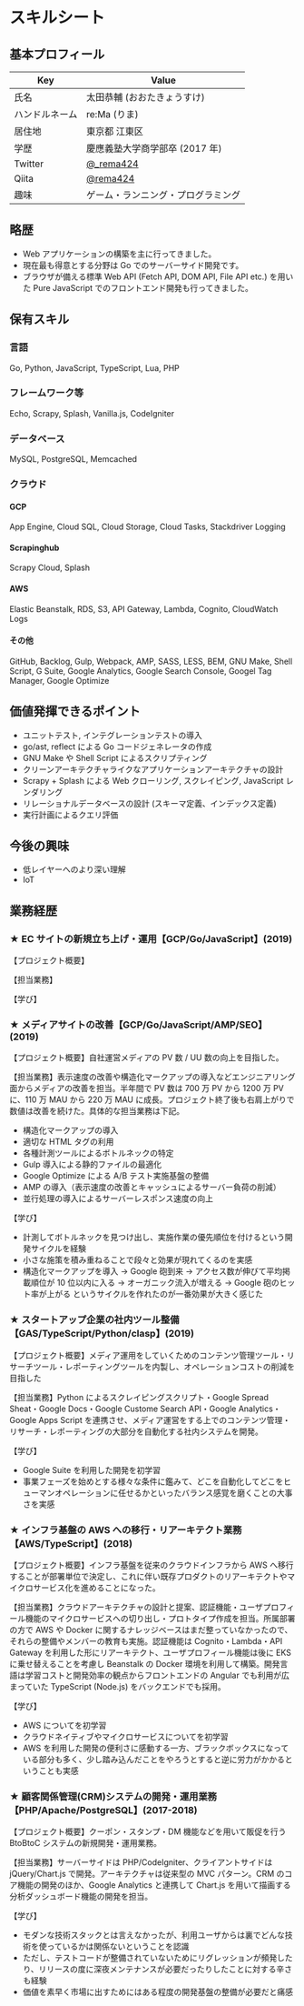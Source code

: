 # スキルシート

## 基本プロフィール

| Key            | Value                                      |
| -------------- | ------------------------------------------ |
| 氏名           | 太田恭輔 (おおたきょうすけ)                |
| ハンドルネーム | re:Ma (りま)                               |
| 居住地         | 東京都 江東区                              |
| 学歴           | 慶應義塾大学商学部卒 (2017 年)             |
| Twitter        | [@\_rema424](https://twitter.com/_rema424) |
| Qiita          | [@rema424](https://qiita.com/rema424)      |
| 趣味           | ゲーム・ランニング・プログラミング         |

## 略歴

- Web アプリケーションの構築を主に行ってきました。
- 現在最も得意とする分野は Go でのサーバーサイド開発です。
- ブラウザが備える標準 Web API (Fetch API, DOM API, File API etc.) を用いた Pure JavaScript でのフロントエンド開発も行ってきました。

## 保有スキル

### 言語

Go, Python, JavaScript, TypeScript, Lua, PHP

### フレームワーク等

Echo, Scrapy, Splash, Vanilla.js, CodeIgniter

### データベース

MySQL, PostgreSQL, Memcached

### クラウド

#### GCP

App Engine, Cloud SQL, Cloud Storage, Cloud Tasks, Stackdriver Logging

#### Scrapinghub

Scrapy Cloud, Splash

#### AWS

Elastic Beanstalk, RDS, S3, API Gateway, Lambda, Cognito, CloudWatch Logs

#### その他

GitHub, Backlog, Gulp, Webpack, AMP, SASS, LESS, BEM, GNU Make, Shell Script, G Suite, Google Analytics, Google Search Console, Googel Tag Manager, Google Optimize

## 価値発揮できるポイント

- ユニットテスト, インテグレーションテストの導入
- go/ast, reflect による Go コードジェネレータの作成
- GNU Make や Shell Script によるスクリプティング
- クリーンアーキテクチャライクなアプリケーションアーキテクチャの設計
- Scrapy + Splash による Web クローリング, スクレイピング, JavaScript レンダリング
- リレーショナルデータベースの設計 (スキーマ定義、インデックス定義)
- 実行計画によるクエリ評価

## 今後の興味

- 低レイヤーへのより深い理解
- IoT

## 業務経歴

### ★ EC サイトの新規立ち上げ・運用【GCP/Go/JavaScript】(2019)

【プロジェクト概要】

【担当業務】

【学び】

### ★ メディアサイトの改善【GCP/Go/JavaScript/AMP/SEO】(2019)

【プロジェクト概要】自社運営メディアの PV 数 / UU 数の向上を目指した。

【担当業務】表示速度の改善や構造化マークアップの導入などエンジニアリング面からメディアの改善を担当。半年間で PV 数は 700 万 PV から 1200 万 PV に、110 万 MAU から 220 万 MAU に成長。プロジェクト終了後も右肩上がりで数値は改善を続けた。具体的な担当業務は下記。

- 構造化マークアップの導入
- 適切な HTML タグの利用
- 各種計測ツールによるボトルネックの特定
- Gulp 導入による静的ファイルの最適化
- Google Optimize による A/B テスト実施基盤の整備
- AMP の導入（表示速度の改善とキャッシュによるサーバー負荷の削減）
- 並行処理の導入によるサーバーレスポンス速度の向上

【学び】

- 計測してボトルネックを見つけ出し、実施作業の優先順位を付けるという開発サイクルを経験
- 小さな施策を積み重ねることで段々と効果が現れてくるのを実感
- 構造化マークアップを導入 → Google 砲到来 → アクセス数が伸びて平均掲載順位が 10 位以内に入る → オーガニック流入が増える → Google 砲のヒット率が上がる というサイクルを作れたのが一番効果が大きく感じた

### ★ スタートアップ企業の社内ツール整備【GAS/TypeScript/Python/clasp】(2019)

【プロジェクト概要】メディア運用をしていくためのコンテンツ管理ツール・リサーチツール・レポーティングツールを内製し、オペレーションコストの削減を目指した

【担当業務】Python によるスクレイピングスクリプト・Google Spread Sheat・Google Docs・Google Custome Search API・Google Analytics・Google Apps Script を連携させ、メディア運営をする上でのコンテンツ管理・リサーチ・レポーティングの大部分を自動化する社内システムを開発。

【学び】

- Google Suite を利用した開発を初学習
- 事業フェーズを始めとする様々な条件に鑑みて、どこを自動化してどこをヒューマンオペレーションに任せるかといったバランス感覚を磨くことの大事さを実感

### ★ インフラ基盤の AWS への移行・リアーキテクト業務【AWS/TypeScript】(2018)

【プロジェクト概要】インフラ基盤を従来のクラウドインフラから AWS へ移行することが部署単位で決定し、これに伴い既存プロダクトのリアーキテクトやマイクロサービス化を進めることになった。

【担当業務】クラウドアーキテクチャの設計と提案、認証機能・ユーザプロフィール機能のマイクロサービスへの切り出し・プロトタイプ作成を担当。所属部署の方で AWS や Docker に関するナレッジベースはまだ整っていなかったので、それらの整備やメンバーの教育も実施。認証機能は Cognito・Lambda・API Gateway を利用した形にリアーキテクト、ユーザプロフィール機能は後に EKS に乗せ替えることを考慮し Beanstalk の Docker 環境を利用して構築。開発言語は学習コストと開発効率の観点からフロントエンドの Angular でも利用が広まっていた TypeScript (Node.js) をバックエンドでも採用。

【学び】

- AWS についてを初学習
- クラウドネイティブやマイクロサービスについてを初学習
- AWS を利用した開発の便利さに感動する一方、ブラックボックスになっている部分も多く、少し踏み込んだことをやろうとすると逆に労力がかかるということも実感

### ★ 顧客関係管理(CRM)システムの開発・運用業務【PHP/Apache/PostgreSQL】(2017-2018)

【プロジェクト概要】クーポン・スタンプ・DM 機能などを用いて販促を行う BtoBtoC システムの新規開発・運用業務。

【担当業務】サーバーサイドは PHP/CodeIgniter、クライアントサイドは jQuery/Chart.js で開発。アーキテクチャは従来型の MVC パターン。CRM のコア機能の開発のほか、Google Analytics と連携して Chart.js を用いて描画する分析ダッシュボード機能の開発を担当。

【学び】

- モダンな技術スタックとは言えなかったが、利用ユーザからは裏でどんな技術を使っているかは関係ないということを認識
- ただし、テストコードが整備されていないためにリグレッションが頻発したり、リリースの度に深夜メンテナンスが必要だったりしたことに対する辛さも経験
- 価値を素早く市場に出すためにはある程度の開発基盤の整備が必要だと痛感
